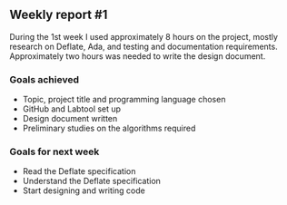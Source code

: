 ## Weekly report #1

During the 1st week I used approximately 8 hours on the project, mostly research on Deflate, Ada, and testing and documentation requirements. Approximately two hours was needed to write the design document. 

### Goals achieved
* Topic, project title and programming language chosen
* GitHub and Labtool set up
* Design document written
* Preliminary studies on the algorithms required

### Goals for next week
* Read the Deflate specification
* Understand the Deflate specification
* Start designing and writing code
